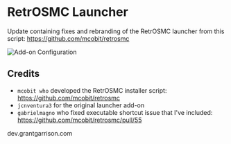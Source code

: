 # RetrOSMC Launcher
Update containing fixes and rebranding of the RetrOSMC launcher from this script: https://github.com/mcobit/retrosmc

![Add-on Configuration](https://i.imgur.com/WCtrJwq.jpg)

## Credits
* `mcobit who` developed the RetrOSMC installer script: https://github.com/mcobit/retrosmc
* `jcnventura3` for the original launcher add-on
* `gabrielmagno` who fixed executable shortcut issue that I've included: https://github.com/mcobit/retrosmc/pull/55

dev.grantgarrison.com
